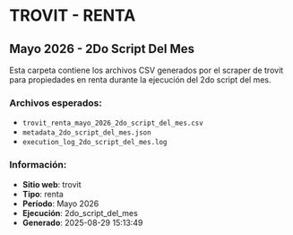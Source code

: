 # TROVIT - RENTA
## Mayo 2026 - 2Do Script Del Mes

Esta carpeta contiene los archivos CSV generados por el scraper de trovit 
para propiedades en renta durante la ejecución del 2do script del mes.

### Archivos esperados:
- `trovit_renta_mayo_2026_2do_script_del_mes.csv`
- `metadata_2do_script_del_mes.json`
- `execution_log_2do_script_del_mes.log`

### Información:
- **Sitio web**: trovit
- **Tipo**: renta
- **Período**: Mayo 2026
- **Ejecución**: 2do_script_del_mes
- **Generado**: 2025-08-29 15:13:49
